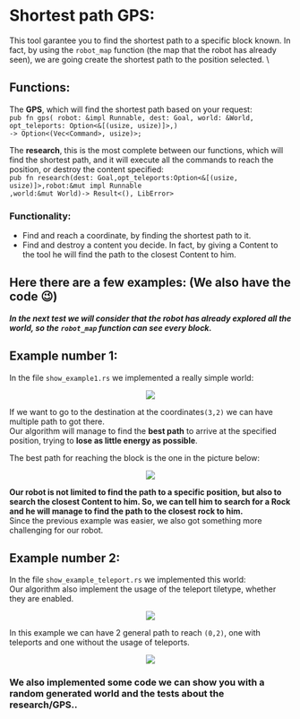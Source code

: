 
# Shortest path GPS:
This tool garantee you to find the shortest path to a specific block known. 
In fact, by using the ```robot_map``` function (the map that the robot has already seen),
we are going create the shortest path to the position selected. \

## Functions:
The **GPS**, which will find the shortest path based on your request: \
```pub fn gps( robot: &impl Runnable, dest: Goal, world: &World, opt_teleports: Option<&[(usize, usize)]>,)``` \
```-> Option<(Vec<Command>, usize)>; ```


The **research**, this is the most complete between our functions, which will find the shortest path, and it will execute all the commands 
to reach the position, or destroy the content specified: \
```pub fn research(dest: Goal,opt_teleports:Option<&[(usize, usize)]>,robot:&mut impl Runnable ``` \
``` ,world:&mut World)-> Result<(), LibError> ```

### Functionality:
- Find and reach a coordinate, by finding the shortest path to it.
- Find and destroy a content you decide. In fact, by giving a Content to the tool he will find
  the path to the closest Content to him.


## Here there are a few examples: (We also have the code 😉)
***In the next test we will consider that the robot has already explored all the world, so
the ```robot_map``` function can see every block.***

## Example number 1:
In the file ```show_example1.rs``` we implemented a really simple world:

<p align="center">
    <img src="images/show_example1_begin.png">
</p>

If we want to go to the destination at the coordinates```(3,2)``` we can have multiple
path to got there. \
Our algorithm will manage to find the **best path** to arrive at the specified position, trying to **lose
as little energy as possible**.

The best path for reaching the block is the one in the picture below:

<p align="center">
    <img src="images/show_example1_path.png">
</p>

**Our robot is not limited to find the path to a specific position, but also to search the closest Content to him.
So, we can tell him to search for a Rock and he will manage to find the path to the closest rock to him.** \
Since the previous example was easier, we also got something more challenging for our robot.
## Example number 2:

In the file ```show_example_teleport.rs``` we implemented this world: \
Our algorithm also implement the usage of the teleport tiletype, whether they are enabled.
<p align="center">
    <img src="images/show_example_teleport_begin.png">
</p>

In this example we can have 2 general path to reach ```(0,2)```, one with teleports and
one without the usage of teleports.

<p align="center">
    <img src="images/show_example_teleport_path.png">
</p>


### We also implemented some code we can show you with a random generated world and the tests about the research/GPS..
